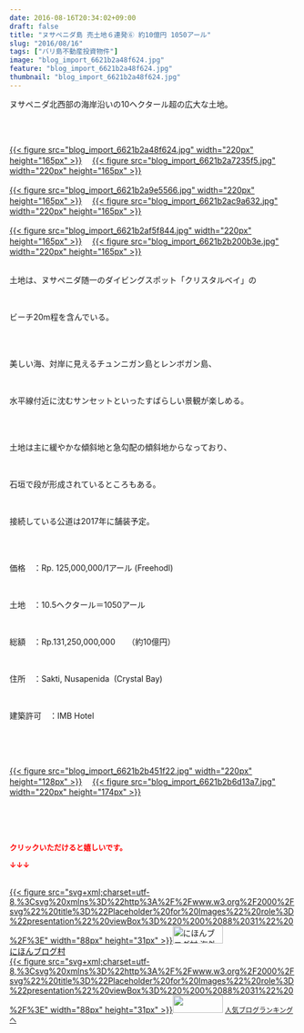 ```yaml
---
date: 2016-08-16T20:34:02+09:00
draft: false
title: "ヌサペニダ島 売土地６連発⑥ 約10億円 1050アール"
slug: "2016/08/16"
tags: ["バリ島不動産投資物件"]
image: "blog_import_6621b2a48f624.jpg"
feature: "blog_import_6621b2a48f624.jpg"
thumbnail: "blog_import_6621b2a48f624.jpg"
---
```

<p>ヌサペニダ北西部の海岸沿いの10ヘクタール超の広大な土地。</p><br/><br/><p><a href="blog_import_6621b2a5c33a0.jpg">{{< figure src="blog_import_6621b2a48f624.jpg" width="220px" height="165px" >}}</a> 　<a href="blog_import_6621b2a85f406.jpg">{{< figure src="blog_import_6621b2a7235f5.jpg" width="220px" height="165px" >}}</a> <br/><br/><a href="blog_import_6621b2ab42375.jpg">{{< figure src="blog_import_6621b2a9e5566.jpg" width="220px" height="165px" >}}</a> 　<a href="blog_import_6621b2add8702.jpg">{{< figure src="blog_import_6621b2ac9a632.jpg" width="220px" height="165px" >}}</a> <br/><br/><a href="blog_import_6621b2b0a4f65.jpg">{{< figure src="blog_import_6621b2af5f844.jpg" width="220px" height="165px" >}}</a> 　<a href="blog_import_6621b2b33d695.jpg">{{< figure src="blog_import_6621b2b200b3e.jpg" width="220px" height="165px" >}}</a> <br/><br/></p><p>土地は、ヌサペニダ随一のダイビングスポット「クリスタルベイ」の</p><br/><p>ビーチ20m程を含んでいる。</p><br/><br/><p>美しい海、対岸に見えるチュンニガン島とレンボガン島、</p><br/><p>水平線付近に沈むサンセットといったすばらしい景観が楽しめる。</p><br/><br/><p>土地は主に緩やかな傾斜地と急勾配の傾斜地からなっており、</p><br/><p>石垣で段が形成されているところもある。</p><br/><p>接続している公道は2017年に舗装予定。</p><br/><br/><p>価格　：Rp. 125,000,000/1アール (Freehodl)</p><br/><p>土地　：10.5ヘクタール＝1050アール</p><br/><p>総額　：Rp.131,250,000,000　　（約10億円）</p><br/><p>住所　：Sakti, Nusapenida  (Crystal Bay)</p><br/><p>建築許可　：IMB Hotel</p><br/><br/><p><br/><a href="blog_import_6621b2b591649.jpg">{{< figure src="blog_import_6621b2b451f22.jpg" width="220px" height="128px" >}}</a> 　<a href="blog_import_6621b2b81b29d.jpg">{{< figure src="blog_import_6621b2b6d13a7.jpg" width="220px" height="174px" >}}</a> <br/></p><br/><br/><br/><p><font color="#ff0000" size="2"><strong>クリックいただけると嬉しいです。<br/></strong></font></p><p><font color="#ff0000" size="2"><strong>↓↓↓</strong></font></p><p><br/><a href="ranking.html?p_cid=01260127" target="_blank">{{< figure src="svg+xml;charset=utf-8,%3Csvg%20xmlns%3D%22http%3A%2F%2Fwww.w3.org%2F2000%2Fsvg%22%20title%3D%22Placeholder%20for%20Images%22%20role%3D%22presentation%22%20viewBox%3D%220%200%2088%2031%22%20%2F%3E" width="88px" height="31px" >}}<noscript><img border="0" alt="にほんブログ村 海外生活ブログ バリ島情報へ" src="https://img-proxy.blog-video.jp/images?url=http%3A%2F%2Foverseas.blogmura.com%2Fbali%2Fimg%2Fbali88_31.gif" width="88" height="31"></noscript></a><br/><a href="ranking.html?p_cid=01260127" target="_blank">にほんブログ村</a> <br/><a title="人気ブログランキングへ" href="link.php?1804582">{{< figure src="svg+xml;charset=utf-8,%3Csvg%20xmlns%3D%22http%3A%2F%2Fwww.w3.org%2F2000%2Fsvg%22%20title%3D%22Placeholder%20for%20Images%22%20role%3D%22presentation%22%20viewBox%3D%220%200%2088%2031%22%20%2F%3E" width="88px" height="31px" >}}<noscript><img border="0" src="https://blog.with2.net/img/banner/banner_22.gif" width="88" height="31"></noscript></a> <a style="FONT-SIZE: 12px" href="link.php?1804582">人気ブログランキングへ</a> </p>

